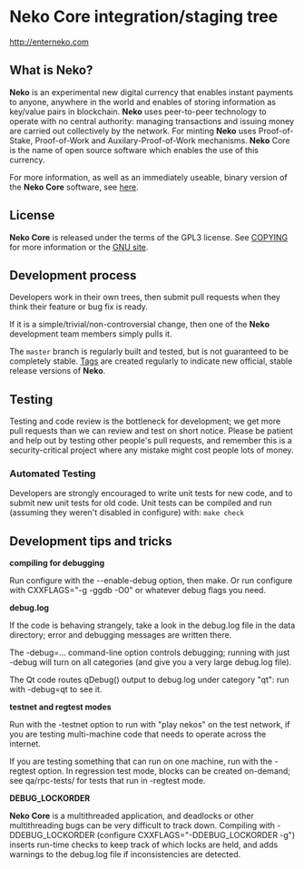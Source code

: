 Neko Core integration/staging tree
=====================================

http://enterneko.com

What is Neko?
----------------

**Neko** is an experimental new digital currency that enables instant payments to
anyone, anywhere in the world and enables of storing information as key/value pairs
in blockchain. **Neko** uses peer-to-peer technology to operate
with no central authority: managing transactions and issuing money are carried
out collectively by the network. For minting **Neko** uses Proof-of-Stake,
Proof-of-Work and Auxilary-Proof-of-Work mechanisms. **Neko** Core is the name of
open source software which enables the use of this currency.

For more information, as well as an immediately useable, binary version of
the **Neko Core** software, see [here](http://enterneko.com/).

License
-------

**Neko Core** is released under the terms of the GPL3 license. See [COPYING](COPYING) for more
information or the [GNU site](https://www.gnu.org/licenses/gpl.html).

Development process
-------------------

Developers work in their own trees, then submit pull requests when they think
their feature or bug fix is ready.

If it is a simple/trivial/non-controversial change, then one of the **Neko**
development team members simply pulls it.


The `master` branch is regularly built and tested, but is not guaranteed to be
completely stable. [Tags](https://github.com/enterneko/neko/releases) are created
regularly to indicate new official, stable release versions of **Neko**.

Testing
-------

Testing and code review is the bottleneck for development; we get more pull
requests than we can review and test on short notice. Please be patient and help out by testing
other people's pull requests, and remember this is a security-critical project where any mistake might cost people
lots of money.

### Automated Testing

Developers are strongly encouraged to write unit tests for new code, and to
submit new unit tests for old code. Unit tests can be compiled and run (assuming they weren't disabled in configure) with: `make check`

Development tips and tricks
---------------------------

**compiling for debugging**

Run configure with the --enable-debug option, then make. Or run configure with
CXXFLAGS="-g -ggdb -O0" or whatever debug flags you need.

**debug.log**

If the code is behaving strangely, take a look in the debug.log file in the data directory;
error and debugging messages are written there.

The -debug=... command-line option controls debugging; running with just -debug will turn
on all categories (and give you a very large debug.log file).

The Qt code routes qDebug() output to debug.log under category "qt": run with -debug=qt
to see it.

**testnet and regtest modes**

Run with the -testnet option to run with "play nekos" on the test network, if you
are testing multi-machine code that needs to operate across the internet.

If you are testing something that can run on one machine, run with the -regtest option.
In regression test mode, blocks can be created on-demand; see qa/rpc-tests/ for tests
that run in -regtest mode.

**DEBUG_LOCKORDER**

**Neko Core** is a multithreaded application, and deadlocks or other multithreading bugs
can be very difficult to track down. Compiling with -DDEBUG_LOCKORDER (configure
CXXFLAGS="-DDEBUG_LOCKORDER -g") inserts run-time checks to keep track of which locks
are held, and adds warnings to the debug.log file if inconsistencies are detected.
